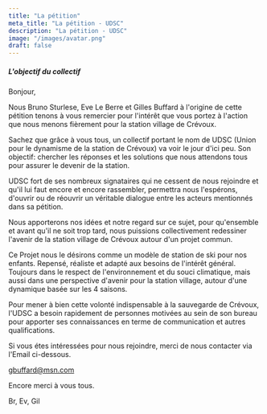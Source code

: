 ```yaml
---
title: "La pétition"
meta_title: "La pétition - UDSC"
description: "La pétition - UDSC"
image: "/images/avatar.png"
draft: false
---
```


##### L'objectif du collectif

Bonjour,

Nous Bruno Sturlese, Eve Le Berre et Gilles Buffard à l'origine de cette pétition tenons à vous remercier pour l'intérêt que vous portez à l'action que nous menons fièrement pour la station village de Crévoux.

Sachez que grâce à vous tous, un collectif portant le nom de UDSC (Union pour le dynamisme de la station de Crévoux) va voir le jour d'ici peu. Son objectif: chercher les réponses et les solutions que nous attendons tous pour assurer le devenir de la station.

UDSC fort de ses nombreux signataires qui ne cessent de nous rejoindre et qu'il lui faut encore et encore rassembler, permettra nous l'espérons, d'ouvrir ou de réouvrir un véritable dialogue entre les acteurs mentionnés dans sa pétition.

Nous apporterons nos idées et notre regard sur ce sujet, pour qu'ensemble et avant qu'il ne soit trop tard, nous puissions collectivement redessiner l'avenir de la station village de Crévoux autour d'un projet commun.

Ce Projet nous le désirons comme un modèle de station de ski pour nos enfants. Repensé, réaliste et adapté aux besoins de l'intérêt général. Toujours dans le respect de l'environnement et du souci climatique, mais aussi dans une perspective d'avenir pour la station village, autour d'une dynamique basée sur les 4 saisons.

Pour mener à bien cette volonté indispensable à la sauvegarde de Crévoux, l'UDSC a besoin rapidement de personnes motivées au sein de son bureau pour apporter ses connaissances en terme de communication et autres qualifications.

Si vous étes intéressées pour nous rejoindre, merci de nous contacter via l'Email ci-dessous.

gbuffard@msn.com

Encore merci à vous tous.

Br, Ev, Gil
